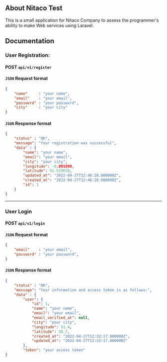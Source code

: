 ## About Nitaco Test

This is a small application for Nitaco Company to assess the programmer's ability to make Web services using Laravel.


## Documentation

### User Registration:
#### POST `` api/v1/register ``

#### `` JSON `` Request format
``` json
{
    "name"     : "your name",
    "email"    : "your email",
    "password" : "your password",
    "city"     : "your city"
}
```

#### `` JSON `` Response format
``` json
{
    "status" : "OK",
    "message": "Your registration was successful",
    "data" : {
        "name": "your name",
        "email": "your email",
        "city": "your city",
        "longitude": -0.091998,
        "latitude": 51.515618,
        "updated_at": "2022-04-27T12:46:28.000000Z",
        "created_at": "2022-04-27T12:46:28.000000Z",
        "id": 1
    }
}
```

---
### User Login
#### POST `` api/v1/login ``

#### `` JSON `` Request format
``` json
{
    "email"    : "your email",
    "password" : "your password",
}
```

#### `` JSON `` Response format
``` json
{
    "status" : "OK",
    "message": "Your information and access token is as follows:",
    "data" : {
        "user": {
            "id": 1,
            "name": "your name",
            "email": "your email",
            "email_verified_at": null,
            "city": "your city",
            "longitude": 51.4,
            "latitude": 35.7,
            "created_at": "2022-04-27T12:32:17.000000Z",
            "updated_at": "2022-04-27T12:32:17.000000Z"
        },
        "token": "your access token"
}
```
